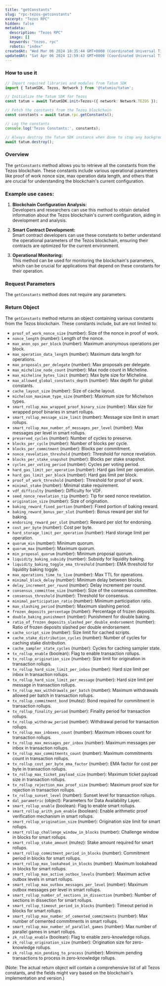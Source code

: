 ```yaml
---
title: "getConstants"
slug: "rpc-tezos-getconstants"
excerpt: "Tezos RPC"
hidden: false
metadata: 
  description: "Tezos RPC"
  image: []
  keywords: "tezos, rpc"
  robots: "index"
createdAt: "Wed Mar 06 2024 10:35:44 GMT+0000 (Coordinated Universal Time)"
updatedAt: "Sat Apr 06 2024 12:59:43 GMT+0000 (Coordinated Universal Time)"
---
```




### How to use it

```typescript
// Import required libraries and modules from Tatum SDK
import { TatumSDK, Tezos, Network } from '@tatumio/tatum';

// Initialize the Tatum SDK for Tezos
const tatum = await TatumSDK.init<Tezos>({ network: Network.TEZOS });

// Fetch the constants from the Tezos blockchain
const constants = await tatum.rpc.getConstants();

// Log the constants
console.log('Tezos Constants:', constants);

// Always destroy the Tatum SDK instance when done to stop any background processes
await tatum.destroy();
```

### Overview

The `getConstants` method allows you to retrieve all the constants from the Tezos blockchain. These constants include various operational parameters like proof of work nonce size, max operation data length, and others that are crucial for understanding the blockchain's current configuration.

### Example use cases:

1. **Blockchain Configuration Analysis:**  
   Developers and researchers can use this method to obtain detailed information about the Tezos blockchain's current configuration, aiding in development and analysis.

2. **Smart Contract Development:**  
   Smart contract developers can use these constants to better understand the operational parameters of the Tezos blockchain, ensuring their contracts are optimized for the current environment.

3. **Operational Monitoring:**  
   This method can be used for monitoring the blockchain's parameters, which can be crucial for applications that depend on these constants for their operation.

### Request Parameters

The `getConstants` method does not require any parameters.

### Return Object

The `getConstants` method returns an object containing various constants from the Tezos blockchain. These constants include, but are not limited to:

- `proof_of_work_nonce_size` (number): Size of the nonce in proof of work.
- `nonce_length` (number): Length of the nonce.
- `max_anon_ops_per_block` (number): Maximum anonymous operations per block.
- `max_operation_data_length` (number): Maximum data length for operations.
- `max_proposals_per_delegate` (number): Max proposals per delegate.
- `max_micheline_node_count` (number): Max node count in Micheline.
- `max_micheline_bytes_limit` (number): Max byte size for Micheline.
- `max_allowed_global_constants_depth` (number): Max depth for global constants.
- `cache_layout_size` (number): Size of cache layout.
- `michelson_maximum_type_size` (number): Maximum size for Michelson types.
- `smart_rollup_max_wrapped_proof_binary_size` (number): Max size for wrapped proof binaries in smart rollups.
- `smart_rollup_message_size_limit` (number): Message size limit in smart rollups.
- `smart_rollup_max_number_of_messages_per_level` (number): Max messages per level in smart rollups.
- `preserved_cycles` (number): Number of cycles to preserve.
- `blocks_per_cycle` (number): Number of blocks per cycle.
- `blocks_per_commitment` (number): Blocks per commitment.
- `nonce_revelation_threshold` (number): Threshold for nonce revelation.
- `blocks_per_stake_snapshot` (number): Blocks per stake snapshot.
- `cycles_per_voting_period` (number): Cycles per voting period.
- `hard_gas_limit_per_operation` (number): Hard gas limit per operation.
- `hard_gas_limit_per_block` (number): Hard gas limit per block.
- `proof_of_work_threshold` (number): Threshold for proof of work.
- `minimal_stake` (number): Minimal stake requirement.
- `vdf_difficulty` (number): Difficulty for VDF.
- `seed_nonce_revelation_tip` (number): Tip for seed nonce revelation.
- `origination_size` (number): Size of origination.
- `baking_reward_fixed_portion` (number): Fixed portion of baking reward.
- `baking_reward_bonus_per_slot` (number): Bonus reward per slot for baking.
- `endorsing_reward_per_slot` (number): Reward per slot for endorsing.
- `cost_per_byte` (number): Cost per byte.
- `hard_storage_limit_per_operation` (number): Hard storage limit per operation.
- `quorum_min` (number): Minimum quorum.
- `quorum_max` (number): Maximum quorum.
- `min_proposal_quorum` (number): Minimum proposal quorum.
- `liquidity_baking_subsidy` (number): Subsidy for liquidity baking.
- `liquidity_baking_toggle_ema_threshold` (number): EMA threshold for liquidity baking toggle.
- `max_operations_time_to_live` (number): Max TTL for operations.
- `minimal_block_delay` (number): Minimum delay between blocks.
- `delay_increment_per_round` (number): Delay increment per round.
- `consensus_committee_size` (number): Size of the consensus committee.
- `consensus_threshold` (number): Threshold for consensus.
- `minimal_participation_ratio` (number): Minimum participation ratio.
- `max_slashing_period` (number): Maximum slashing period.
- `frozen_deposits_percentage` (number): Percentage of frozen deposits.
- `double_baking_punishment` (number): Punishment for double baking.
- `ratio_of_frozen_deposits_slashed_per_double_endorsement` (number): Ratio of frozen deposits slashed per double endorsement.
- `cache_script_size` (number): Size limit for cached scripts.
- `cache_stake_distribution_cycles` (number): Number of cycles for caching stake distribution.
- `cache_sampler_state_cycles` (number): Cycles for caching sampler state.
- `tx_rollup_enable` (boolean): Flag to enable transaction rollups.
- `tx_rollup_origination_size` (number): Size limit for origination in transaction rollups.
- `tx_rollup_hard_size_limit_per_inbox` (number): Hard size limit per inbox in transaction rollups.
- `tx_rollup_hard_size_limit_per_message` (number): Hard size limit per message in transaction rollups.
- `tx_rollup_max_withdrawals_per_batch` (number): Maximum withdrawals allowed per batch in transaction rollups.
- `tx_rollup_commitment_bond` (mutez): Bond required for commitment in transaction rollups.
- `tx_rollup_finality_period` (number): Finality period for transaction rollups.
- `tx_rollup_withdraw_period` (number): Withdrawal period for transaction rollups.
- `tx_rollup_max_inboxes_count` (number): Maximum inboxes count for transaction rollups.
- `tx_rollup_max_messages_per_inbox` (number): Maximum messages per inbox in transaction rollups.
- `tx_rollup_max_commitments_count` (number): Maximum commitments count in transaction rollups.
- `tx_rollup_cost_per_byte_ema_factor` (number): EMA factor for cost per byte in transaction rollups.
- `tx_rollup_max_ticket_payload_size` (number): Maximum ticket payload size in transaction rollups.
- `tx_rollup_rejection_max_proof_size` (number): Maximum proof size for rejection in transaction rollups.
- `tx_rollup_sunset_level` (number): Sunset level for transaction rollups.
- `dal_parametric` (object): Parameters for Data Availability Layer.
- `smart_rollup_enable` (boolean): Flag to enable smart rollups.
- `smart_rollup_arith_pvm_enable` (boolean): Enable arithmetic proof verification mechanism in smart rollups.
- `smart_rollup_origination_size` (number): Origination size limit for smart rollups.
- `smart_rollup_challenge_window_in_blocks` (number): Challenge window in blocks for smart rollups.
- `smart_rollup_stake_amount` (mutez): Stake amount required for smart rollups.
- `smart_rollup_commitment_period_in_blocks` (number): Commitment period in blocks for smart rollups.
- `smart_rollup_max_lookahead_in_blocks` (number): Maximum lookahead in blocks for smart rollups.
- `smart_rollup_max_active_outbox_levels` (number): Maximum active outbox levels in smart rollups.
- `smart_rollup_max_outbox_messages_per_level` (number): Maximum outbox messages per level in smart rollups.
- `smart_rollup_number_of_sections_in_dissection` (number): Number of sections in dissection for smart rollups.
- `smart_rollup_timeout_period_in_blocks` (number): Timeout period in blocks for smart rollups.
- `smart_rollup_max_number_of_cemented_commitments` (number): Max number of cemented commitments in smart rollups.
- `smart_rollup_max_number_of_parallel_games` (number): Max number of parallel games in smart rollups.
- `zk_rollup_enable` (boolean): Flag to enable zero-knowledge rollups.
- `zk_rollup_origination_size` (number): Origination size for zero-knowledge rollups.
- `zk_rollup_min_pending_to_process` (number): Minimum pending transactions to process in zero-knowledge rollups.

(Note: The actual return object will contain a comprehensive list of all Tezos constants, and the fields might vary based on the blockchain's implementation and version.)
